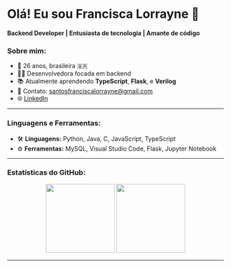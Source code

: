 # Olá! Eu sou Francisca Lorrayne 👋

**Backend Developer | Entusiasta de tecnologia | Amante de código**

### Sobre mim:
- 🎂 26 anos, brasileira 🇧🇷  
- 👩‍💻 Desenvolvedora focada em backend  
- 📚 Atualmente aprendendo **TypeScript**, **Flask**, e **Verilog**  
- 💌 Contato: santosfranciscalorrayne@gmail.com  
- 🌐 [LinkedIn](https://www.linkedin.com/in/francisca-lorrayne-588165227/)  

---

### Linguagens e Ferramentas:
- 🛠️ **Linguagens:** Python, Java, C, JavaScript, TypeScript  
- ⚙️ **Ferramentas:** MySQL, Visual Studio Code, Flask, Jupyter Notebook  

---

### Estatísticas do GitHub:
<div align="center">
  <img height="160em" src="https://github-readme-stats.vercel.app/api?username=franciscalorraynes&show_icons=true&theme=radical&include_all_commits=true&count_private=true"/>
  <img height="160em" src="https://github-readme-stats.vercel.app/api/top-langs/?username=franciscalorraynes&layout=compact&theme=radical"/>
</div>

---

